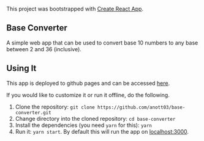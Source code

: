 This project was bootstrapped with [Create React App](https://github.com/facebook/create-react-app).

## Base Converter
A simple web app that can be used to convert base 10 numbers to any base between 2 and 36 (inclusive).

## Using It
This app is deployed to github pages and can be accessed [here](http://anott03.github.io/base-converter).

If you would like to customize it or run it offline, do the following.

1. Clone the repository: `git clone https://github.com/anott03/base-converter.git`
2. Change directory into the cloned repository: `cd base-converter`
3. Install the dependencies (you need `yarn` for this): `yarn`
4. Run it: `yarn start`. By default this will run the app on [localhost:3000](http://localhost:3000).

